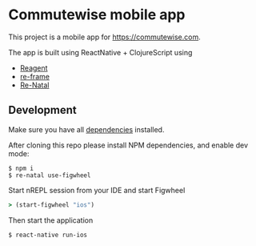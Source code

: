 # Commutewise mobile app
This project is a mobile app for https://commutewise.com. 

The app is built using ReactNative + ClojureScript using 
* [Reagent](https://github.com/reagent-project/reagent)
* [re-frame](https://github.com/Day8/re-frame)
* [Re-Natal](https://github.com/drapanjanas/re-natal)

## Development
Make sure you have all [dependencies](https://github.com/drapanjanas/re-natal#dependencies) installed.
 
After cloning this repo please install NPM dependencies, and enable dev mode:
```
$ npm i
$ re-natal use-figwheel
```

Start nREPL session from your IDE and start Figwheel
```clojure
> (start-figwheel "ios")
```

Then start the application
```
$ react-native run-ios
```

